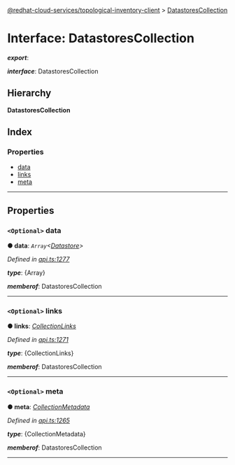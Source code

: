 [@redhat-cloud-services/topological-inventory-client](../README.md) > [DatastoresCollection](../interfaces/datastorescollection.md)

# Interface: DatastoresCollection

*__export__*: 

*__interface__*: DatastoresCollection

## Hierarchy

**DatastoresCollection**

## Index

### Properties

* [data](datastorescollection.md#data)
* [links](datastorescollection.md#links)
* [meta](datastorescollection.md#meta)

---

## Properties

<a id="data"></a>

### `<Optional>` data

**● data**: *`Array`<[Datastore](datastore.md)>*

*Defined in [api.ts:1277](https://github.com/RedHatInsights/javascript-clients/blob/master/packages/topological-inventory/api.ts#L1277)*

*__type__*: {Array}

*__memberof__*: DatastoresCollection

___
<a id="links"></a>

### `<Optional>` links

**● links**: *[CollectionLinks](collectionlinks.md)*

*Defined in [api.ts:1271](https://github.com/RedHatInsights/javascript-clients/blob/master/packages/topological-inventory/api.ts#L1271)*

*__type__*: {CollectionLinks}

*__memberof__*: DatastoresCollection

___
<a id="meta"></a>

### `<Optional>` meta

**● meta**: *[CollectionMetadata](collectionmetadata.md)*

*Defined in [api.ts:1265](https://github.com/RedHatInsights/javascript-clients/blob/master/packages/topological-inventory/api.ts#L1265)*

*__type__*: {CollectionMetadata}

*__memberof__*: DatastoresCollection

___

